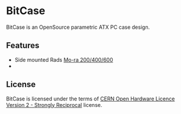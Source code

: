 # BitCase

BitCase is an OpenSource parametric ATX PC case design.

## Features

 - Side mounted Rads [Mo-ra 200/400/600]()
 -

## License 

BitCase is licensed under the terms of [CERN Open Hardware Licence Version 2 - Strongly Reciprocal](LICENSE) license.
